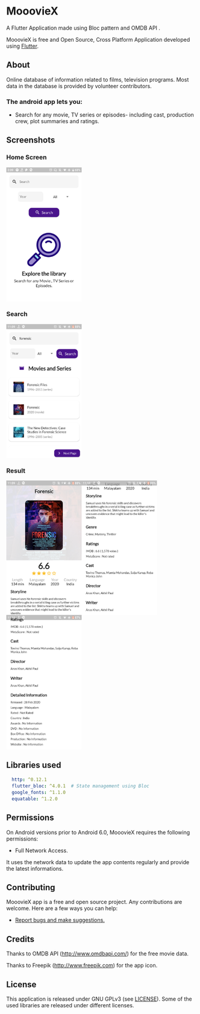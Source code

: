 

# MooovieX 
A Flutter Application made using Bloc pattern and OMDB API .

  
MooovieX is free and Open Source, Cross Platform Application developed using [Flutter](https://github.com/flutter/flutter).


## About
Online database of information related to films, television programs. Most data in the database is provided by volunteer contributors. 


### The android app lets you:

- Search for any movie, TV series or episodes- including cast, production crew, plot summaries and ratings. 

## Screenshots

### Home Screen

<img src="screens/images/00.png" align="center"
width="200">

### Search

<img src="screens/images/0.png" align="center"
width="200">

### Result

<img src="screens/images/1.png" align="left"
width="200">
<img src="screens/images/2.png" align="left"
width="200">
<img src="screens/images/3.png" align="center"
width="200">


## Libraries used

```yaml
  http: ^0.12.1 
  flutter_bloc: ^4.0.1  # State management using Bloc 
  google_fonts: ^1.1.0 
  equatable: ^1.2.0
```


## Permissions

On Android versions prior to Android 6.0, MooovieX requires the following permissions:
- Full Network Access.

It uses the network data to update the app contents regularly and provide the latest informations.

## Contributing

MooovieX  app is a free and open source project. Any contributions are welcome. Here are a few ways you can help:
 * [Report bugs and make suggestions.](https://github.com/adarshbalu/moooviex/issues)
 

## Credits  
Thanks to  OMDB API (http://www.omdbapi.com/) for the free movie data.

Thanks to  Freepik (http://www.freepik.com) for the app icon.

## License

This application is released under GNU GPLv3 (see [LICENSE](LICENSE)).
Some of the used libraries are released under different licenses.


